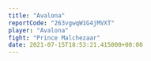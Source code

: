 ```yaml
---
title: "Avalona"
reportCode: "263vgwqW1G4jMVXT"
player: "Avalona"
fight: "Prince Malchezaar"
date: 2021-07-15T18:53:21.415000+00:00
---
```

